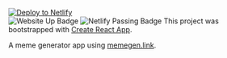 <a href="https://app.netlify.com/start/deploy?repository=https://github.com/shadowtime2000/meme-generator"><img src="https://www.netlify.com/img/deploy/button.svg" alt="Deploy to Netlify"></a><br/>
<img src="https://img.shields.io/website?style=for-the-badge&url=https%3A%2F%2Fmeme-creator-app.netlify.app" alt="Website Up Badge" />
<img src="https://img.shields.io/netlify/62aac8e7-b98a-432a-936b-4166e8cf226f?style=for-the-badge" alt="Netlify Passing Badge" />
This project was bootstrapped with [Create React App](https://github.com/facebook/create-react-app).

A meme generator app using [memegen.link](https://memegen.link).